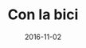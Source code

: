 ---
layout: post
categories: day-by-day
date: 2016-11-02
title: Con la bici
image:
  thumbnail: /images/blog/thumbnails/2016-11-02-con-la-bici.jpg
  path: /images/blog/2016-11-02-con-la-bici.jpg
---